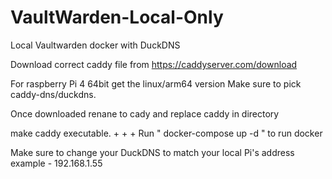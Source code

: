 # VaultWarden-Local-Only
Local Vaultwarden docker with DuckDNS


Download correct caddy file from https://caddyserver.com/download

For raspberry Pi 4 64bit get the linux/arm64 version
Make sure to pick caddy-dns/duckdns.

Once downloaded renane to cady and replace caddy in directory

make caddy executable.
+
+
+
Run " docker-compose up -d " to run docker

Make sure to change your DuckDNS to match your local Pi's 
address example - 192.168.1.55 
